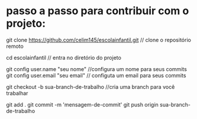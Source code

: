 # passo a passo para contribuir com o projeto:

git clone https://github.com/celim145/escolainfantil.git // clone o repositório remoto

cd escolainfantil // entra no diretório do projeto

git config user.name "seu nome" //configura um nome para seus commits
git config user.email "seu email" // configuta um email para seus commits

git checkout -b sua-branch-de-trabalho //cria uma branch para você trabalhar

git add .
git commit -m 'mensagem-de-commit'
git push origin sua-branch-de-trabalho